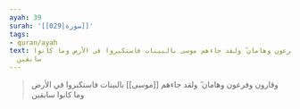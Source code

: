 ```yaml
---
ayah: 39
surah: '[[029|سورة]]'
tags:
- quran/ayah
text: وقارون وفرعون وهامان ۖ ولقد جاءهم موسى بالبينات فاستكبروا في الأرض وما كانوا
  سابقين
---
```

> وقارون وفرعون وهامان ۖ ولقد جاءهم [[موسى]] بالبينات فاستكبروا في الأرض وما كانوا سابقين

